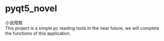 # pyqt5_novel
小说爬取<br>
This project is a simple pc reading tools.In the near future, we will complete the functions of this application.
